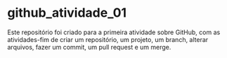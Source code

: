 # github_atividade_01
Este repositório foi criado para a primeira atividade sobre GitHub, com as atividades-fim de criar um repositório, um projeto, um branch, alterar arquivos, fazer um commit, um pull request e um merge.
